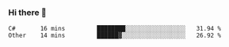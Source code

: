 ### Hi there 👋

<!--START_SECTION:waka-->

```text
C#       16 mins         ████████░░░░░░░░░░░░░░░░░   31.94 %
Other    14 mins         ██████▓░░░░░░░░░░░░░░░░░░   26.92 %
```

<!--END_SECTION:waka-->

<!--
**Jonas-VanHaeken/Jonas-VanHaeken** is a ✨ _special_ ✨ repository because its `README.md` (this file) appears on your GitHub profile.

Here are some ideas to get you started:

- 🔭 I’m currently working on ...
- 🌱 I’m currently learning ...
- 👯 I’m looking to collaborate on ...
- 🤔 I’m looking for help with ...
- 💬 Ask me about ...
- 📫 How to reach me: ...
- 😄 Pronouns: ...
- ⚡ Fun fact: ...
-->
